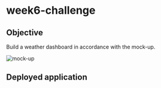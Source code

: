 # week6-challenge

## Objective

Build a weather dashboard in accordance with the mock-up.

![mock-up](https://user-images.githubusercontent.com/92696470/145764030-573c8c81-6c91-47d0-bf28-65551cce6f7f.JPG)

## Deployed application

